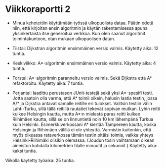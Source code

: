 # Viikkoraportti 2

* Minua kehotettiin käyttämään työssä ulkopuolista dataa. Päätin edetä niin, että kirjoitan ensin algoritmin ja käytän rakentamisessa apuna yksinkertaista itse generoitua verkkoa. Kun olen saanut algoritmit toimintakuntoon, otan mukaan ulkopuolisen datan.

* Tiistai: Dijkstran algoritmin ensimmäinen versio valmis. Käytetty aika: 12 tuntia.

* Keskiviikko: A*-algoritmin ensimmäinen versio valmis. Käytetty aika: 4 tuntia.

* Torstai: A*-algoritmin paranneltu versio valmis. Sekä Dijkstra että A\* refaktoroitu. Käytetty aika: 7 tuntia.

* Perjantai: laadittu perustason JUnit-testejä sekä yksi A\*-spesifi testi. Jotta saatoin olla varma, että A\* toimii oikein, halusin laatia testin, jossa A/* ja Dijkstra antavat samalle reitille eri tulokset. Valitsin testiin välin Lahti-Turku, sillä tällä reitillä rautatiet tekevät sopivan mutkan. Lyhin reitti kulkee Helsingin kautta, mutta A\*:n mielestä paras reitti kulkee Riihimäen kautta, sillä se on linnuntietä noin 10 km lähempänä Turkua kuin Helsinki. Esimerkkiverkossani A\* kiertää Tampereen kautta, koska Helsingin ja Riihimäen välillä ei ole yhteyttä. Varmistin kuitenkin, että myös oikeassa rataverkossa tämän testin pitäisi toimia, vaikka yhteys Helsinki-Riihimäki olisikin olemassa. (Joudun tosin vaihtamaan oikean aineiston kohdalla kilometrien tilalle minuutit ja sekunnit.) Käytetty aika: kaksi tuntia.

Viikolla käytetty työaika: 25 tuntia.
